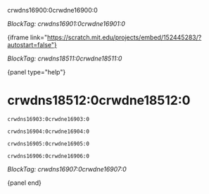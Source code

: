 crwdns16900:0crwdne16900:0

*BlockTag: crwdns16901:0crwdne16901:0*

{iframe link="https://scratch.mit.edu/projects/embed/152445283/?autostart=false"}

*BlockTag: crwdns18511:0crwdne18511:0*

{panel type="help"}

# crwdns18512:0crwdne18512:0

<pre><code class="scratch:split:random">crwdns16903:0crwdne16903:0
</code></pre>

<pre><code class="scratch:split:random">crwdns16904:0crwdne16904:0
</code></pre>

<pre><code class="scratch:split:random">crwdns16905:0crwdne16905:0
</code></pre>

<pre><code class="scratch:split:random">crwdns16906:0crwdne16906:0
</code></pre>

*BlockTag: crwdns16907:0crwdne16907:0*

{panel end}